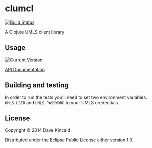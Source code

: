# clumcl

[![Build Status](https://secure.travis-ci.org/dkincaid/clumcl.png?branch=develop)](http://travis-ci.org/dkincaid/clumcl)

A Clojure UMLS client library

## Usage

[![Current Version](https://clojars.org/clumcl/latest-version.svg)](https://clojars.org/clumcl)

[API Documentation](https://dkincaid.github.com/clumcl)

## Building and testing

In order to run the tests you'll need to set two environment variables. `UMLS_USER` and
`UMLS_PASSWORD` to your UMLS credentials.

## License

Copyright © 2014 Dave Kincaid

Distributed under the Eclipse Public License either version 1.0.

